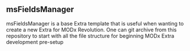 ## msFieldsManager

msFieldsManager is a base Extra template that is useful when wanting to create a new
Extra for MODx Revolution. One can git archive from this repository to start
with all the file structure for beginning MODx Extra development pre-setup

